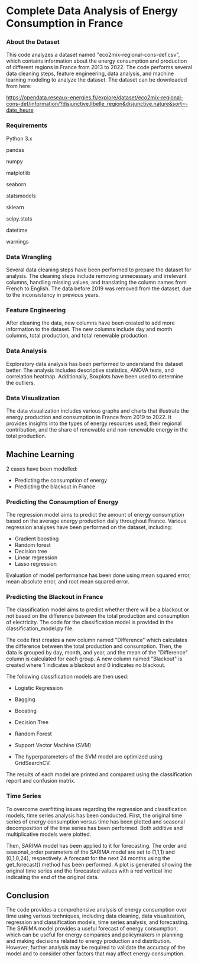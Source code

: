 # Complete Data Analysis of Energy Consumption in France

### About the Dataset
This code analyzes a dataset named "eco2mix-regional-cons-def.csv", which contains information about the energy consumption and production of different regions in France from 2013 to 2022. The code performs several data cleaning steps, feature engineering, data analysis, and machine learning modeling to analyze the dataset.
The dataset can be downloaded from here:

https://opendata.reseaux-energies.fr/explore/dataset/eco2mix-regional-cons-def/information/?disjunctive.libelle_region&disjunctive.nature&sort=-date_heure

### Requirements
Python 3.x

pandas

numpy

matplotlib

seaborn

statsmodels

sklearn

scipy.stats

datetime

warnings

### Data Wrangling
Several data cleaning steps have been performed to prepare the dataset for analysis. The cleaning steps include removing unnecessary and irrelevant columns, handling missing values, and translating the column names from French to English. The data before 2019 was removed from the dataset, due to the inconsistency in previous years.

### Feature Engineering
After cleaning the data, new columns have been created to add more information to the dataset. The new columns include day and month columns, total production, and total renewable production.

### Data Analysis
Exploratory data analysis has been performed to understand the dataset better. The analysis includes descriptive statistics, ANOVA tests, and correlation heatmap. Additionally, Boxplots have been used to determine the outliers.

### Data Visualization
The data visualization includes various graphs and charts that illustrate the energy production and consumption in France from 2019 to 2022. It provides insights into the types of energy resources used, their regional contribution, and the share of renewable and non-renewable energy in the total production.

## Machine Learning
2 cases have been modelled:
- Predicting the consumption of energy 
- Predicting the blackout in France

### Predicting the Consumption of Energy
The regression model aims to predict the amount of energy consumption based on the average energy production daily throughout France.
Various regression analyses have been performed on the dataset, including:
- Gradient boosting
- Random forest
- Decision tree
- Linear regression
- Lasso regression 
 
Evaluation of model performance has been done using mean squared error, mean absolute error, and root mean squared error. 

### Predicting the Blackout in France
The classification model aims to predict whether there will be a blackout or not based on the difference between the total production and consumption of electricity. The code for the classification model is provided in the classification_model.py file.

The code first creates a new column named "Difference" which calculates the difference between the total production and consumption. Then, the data is grouped by day, month, and year, and the mean of the "Difference" column is calculated for each group. A new column named "Blackout" is created where 1 indicates a blackout and 0 indicates no blackout.

The following classification models are then used:

- Logistic Regression

- Bagging

- Boosting

- Decision Tree

- Random Forest

- Support Vector Machine (SVM)

- The hyperparameters of the SVM model are optimized using GridSearchCV.

The results of each model are printed and compared using the classification report and confusion matrix.

### Time Series
To overcome overfitting issues regarding the regression and classification models, time series analysis has been conducted. 
First, the original time series of energy consumption versus time has been plotted and seasonal decomposition of the time series has been performed. Both additive and multiplicative models were plotted.

Then, SARIMA model has been applied to it for forecasting. The order and seasonal_order parameters of the SARIMA model are set to (1,1,1) and (0,1,0,24), respectively. A forecast for the next 24 months using the get_forecast() method has been performed. A plot is generated showing the original time series and the forecasted values with a red vertical line indicating the end of the original data.

## Conclusion
The code provides a comprehensive analysis of energy consumption over time using various techniques, including data cleaning, data visualization, regression and classification models, time series analysis, and forecasting. The SARIMA model provides a useful forecast of energy consumption, which can be useful for energy companies and policymakers in planning and making decisions related to energy production and distribution. However, further analysis may be required to validate the accuracy of the model and to consider other factors that may affect energy consumption.

